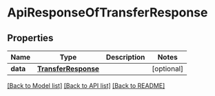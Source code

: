 # ApiResponseOfTransferResponse

## Properties
Name | Type | Description | Notes
------------ | ------------- | ------------- | -------------
**data** | [**TransferResponse**](TransferResponse.md) |  | [optional] 

[[Back to Model list]](../README.md#documentation-for-models) [[Back to API list]](../README.md#documentation-for-api-endpoints) [[Back to README]](../README.md)


